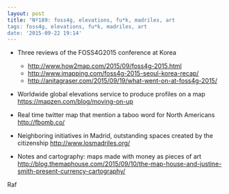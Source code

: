 ```yaml
---
layout: post
title: "Nº189: foss4g, elevations, fu*k, madriles, art
tags: foss4g, elevations, fu*k, madriles, art
date: '2015-09-22 19:14'
---
```



* Three reviews of the FOSS4G2015 conference at Korea 
  * http://www.how2map.com/2015/09/foss4g-2015.html
  * http://www.jmapping.com/foss4g-2015-seoul-korea-recap/
  * http://anitagraser.com/2015/09/19/what-went-on-at-foss4g-2015/

* Worldwide global elevations service to produce profiles on a map
  https://mapzen.com/blog/moving-on-up

* Real time twitter map that mention a taboo word for North Americans
  http://fbomb.co/

* Neighboring initiatives in Madrid, outstanding spaces created by the citizenship
  http://www.losmadriles.org/

* Notes and cartography: maps made with money as pieces of art
  http://blog.themaphouse.com/2015/09/10/the-map-house-and-justine-smith-present-currency-cartography/

Raf